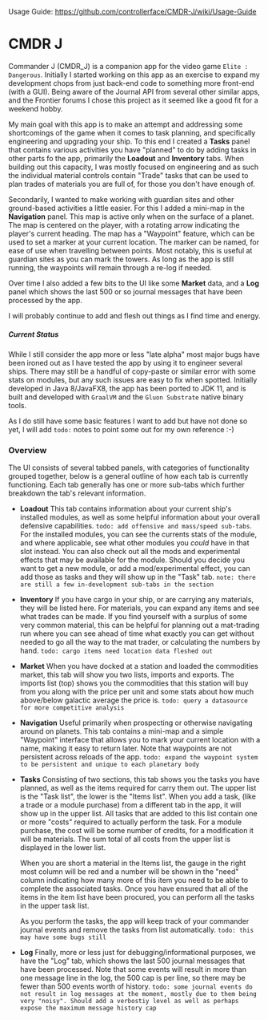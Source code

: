 Usage Guide: https://github.com/controllerface/CMDR-J/wiki/Usage-Guide

# CMDR J

Commander J (CMDR_J) is a companion app for the video game `Elite : Dangerous`. Initially I started working on this app as an exercise to expand my development chops from just back-end code to something more front-end (with a GUI). Being aware of the Journal API from several other similar apps, and the Frontier forums I chose this project as it seemed like a good fit for a weekend hobby.

My main goal with this app is to make an attempt and addressing some shortcomings of the game when it comes to task planning, and specifically engineering and upgrading your ship. To this end I created a **Tasks** panel that contains various activities you have "planned" to do by adding tasks in other parts fo the app, primarily the **Loadout** and **Inventory** tabs. When building out this capacity, I was mostly focused on engineering and as such the individual material controls contain "Trade" tasks that can be used to plan trades of materials you are full of, for those you don't have enough of.  

Secondarily, I wanted to make working with guardian sites and other ground-based activities a little easier. For this I added a mini-map in the **Navigation** panel. This map is active only when on the surface of a planet. The map is centered on the player, with a rotating arrow indicating the player's current heading. The map has a "Waypoint" feature, which can be used to set a marker at your current location. The marker can be named, for ease of use when travelling between points. Most notably, this is useful at guardian sites as you can mark the towers. As long as the app is still running, the waypoints will remain through a re-log if needed.

Over time I also added a few bits to the UI like some **Market** data, and a **Log** panel which shows the last 500 or so journal messages that have been processed by the app. 

I will probably continue to add and flesh out things as I find time and energy.

##### Current Status

While I still consider the app more or less "late alpha" most major bugs have been ironed out as I have tested the app by using it to engineer several ships. There may still be a handful of copy-paste or similar error with some stats on modules, but any such issues are easy to fix when spotted. Initially developed in Java 8/JavaFX8, the app has been ported to JDK 11, and is built and developed with `GraalVM` and the `Gluon Substrate` native binary tools.

As I do still have some basic features I want to add but have not done so yet, I will add `todo:` notes to point some out for my own reference :-) 


### Overview

The UI consists of several tabbed panels, with categories of functionality grouped together, below is a general outline of how each tab is currently functioning. Each tab generally has one or more sub-tabs which further breakdown the tab's relevant information.

* **Loadout**
This tab contains information about your current ship's installed modules, as well as some helpful information about your overall defensive capabilities. `todo: add offensive and mass/speed sub-tabs`. For the installed modules, you can see the currents stats of the module, and where applicable, see what other modules you _could_ have in that slot instead. You can also check out all the mods and experimental effects that may be available for the module. Should you decide you want to get a new module, or add a mod/experimental effect, you can add those as tasks and they will show up in the "Task" tab. `note: there are still a few in-development sub-tabs in the section`  

* **Inventory**
If you have cargo in your ship, or are carrying any materials, they will be listed here. For materials, you can expand any items and see what trades can be made. If you find yourself with a surplus of some very common material, this can be helpful for planning out a mat-trading run where you can see ahead of time what exactly you can get without needed to go all the way to the mat trader, or calculating the numbers by hand. `todo: cargo items need location data fleshed out` 

* **Market**
When you have docked at a station and loaded the commodities market, this tab will show you two lists, imports and exports. The imports list (top) shows you the commodities that this station will buy from you along with the price per unit and some stats about how much above/below galactic average the price is. `todo: query a datasource for more competitive analysis`  

* **Navigation**
Useful primarily when prospecting or otherwise navigating around on planets. This tab contains a mini-map and a simple "Waypoint" interface that allows you to mark your current location with a name, making it easy to return later. Note that waypoints are not persistent across reloads of the app. `todo: expand the waypoint system to be persistent and unique to each planetary body`

* **Tasks**
Consisting of two sections, this tab shows you the tasks you have planned, as well as the items required for carry them out. The upper list is the "Task list", the lower is the "Items list". When you add a task, (like a trade or a module purchase) from a different tab in the app, it will show up in the upper list. All tasks that are added to this list contain one or more "costs" required to actually perform the task. For a module purchase, the cost will be some number of credits, for a modification it will be materials. The sum total of all costs from the upper list is displayed in the lower list. 
    
    When you are short a material in the Items list, the gauge in the right most column will be red and a number will be shown in the "need" column indicating how many more of this item you need to be able to complete the associated tasks. Once you have ensured that all of the items in the item list have been procured, you can perform all the tasks in the upper task list. 

    As you perform the tasks, the app will keep track of your commander journal events and remove the tasks from list automatically. `todo: this may have some bugs still`  

* **Log**
Finally, more or less just for debugging/informational purposes, we have the "Log" tab, which shows the last 500 journal messages that have been processed. Note that some events will result in more than one message line in the log, the 500 cap is per line, so there may be fewer than 500 events worth of history. `todo: some journal events do not result in log messages at the moment, mostly due to them being very "noisy". Should add a verbostiy level as well as perhaps expose the maximum message history cap`   

